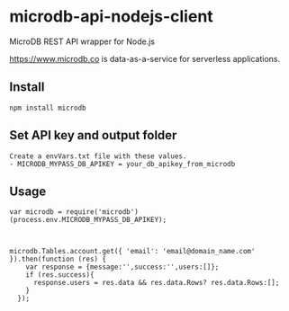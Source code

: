 # microdb-api-nodejs-client

MicroDB REST API wrapper for Node.js

https://www.microdb.co is data-as-a-service for serverless applications.

## Install
    npm install microdb 

## Set API key and output folder
    Create a envVars.txt file with these values. 
    - MICRODB_MYPASS_DB_APIKEY = your_db_apikey_from_microdb
    

## Usage
    var microdb = require('microdb')(process.env.MICRODB_MYPASS_DB_APIKEY);
  

  
    microdb.Tables.account.get({ 'email': 'email@domain_name.com' }).then(function (res) {
        var response = {message:'',success:'',users:[]};      
        if (res.success){
          response.users = res.data && res.data.Rows? res.data.Rows:[];
        }
      });
